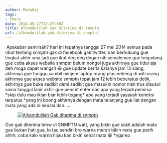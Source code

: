 ```yaml
---
author: Redaksi
tags:
- Share
date: 2014-05-27T13:27:00Z
title: Alhamdulilah Gak diterima di snmptn
url: /alhamdulilah-gak-diterima-di-snmptn/
---
```


&nbsp;Apakabar pemirsah? hari ini tepatnya tanggal 27 mei 2014 semua pada ribut tentang _snmptn_ gak di facebook gak twitter, dan berhubung gue tingkat akhir sma jadi gue ikut deg deg degan nih semaleman gue begadang gue coba akses website snmptn belum nongol juga akhirnya gue tidur aja deh moga dapet wangsit 😀 gue update berita katanya jam 12 siang, akhirnya gue tunggu sambil minjem laptop orang plus nebeng di wifi orang akhirnya gue akses website snmptn tepat jam 12 lebih beberatus detik, akhirnya gue buka sedikit demi sedikit gue masukin nomor nisn trus disusul sama tanggal lahir akhir gue pencet enter dan apa yang terjadi pemirsa \*skip dulu mau iklan biar lebih tegang\* apa yang terjadi yayayah koneksi terputus *yang ini boong akhirnya dengan mata telanjang gue liat dengan mata yang ada di kepala dan&#8230;.. &nbsp;<figure class="wp-block-image size-large">

[<img src="https://wildanfauzyart.files.wordpress.com/2014/05/c9b06-72cdd-gakditerima.jpg?w=768" alt="Alhamdulilah Gak diterima di snmptn" title="Alhamdulilah Gak diterima di snmptn" data-recalc-dims="1" />](https://wildanfauzyart.files.wordpress.com/2014/05/c9b06-72cdd-gakditerima.jpg?w=768)</figure> 

Gue gak diterima brow di SNMPTN watt, yang bikin gue sakit adalah mata gue bukan hati gue, lo tau sendiri bro warna merah bikin mata gue perih ahhh, coba kalo warna hijau kan bikin sehat mata 😀 *ngarep
